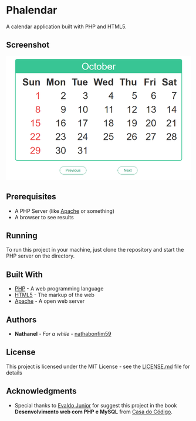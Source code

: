 # Phalendar

A calendar application built with PHP and HTML5.

## Screenshot
![Screenshot](preview.png)

## Prerequisites

- A PHP Server (like [Apache](https://httpd.apache.org/) or something)
- A browser to see results


## Running

To run this project in your machine, just clone the repository and start the PHP server on the directory.



## Built With

* [PHP](https://secure.php.net/) - A web programming language
* [HTML5](https://www.w3schools.com/html/html5_intro.asp) - The markup of the web
* [Apache](https://httpd.apache.org/) - A open web server
## Authors

* **Nathanel** - *For a while* - [nathabonfim59](https://github.com/nathabonfim59)

## License

This project is licensed under the MIT License - see the [LICENSE.md](LICENSE.md) file for details

## Acknowledgments

* Special thanks to [Evaldo Junior](https://github.com/InFog) for suggest this project in the book **Desenvolvimento web com PHP e MySQL** from [Casa do Código](https://github.com/casadocodigo).
